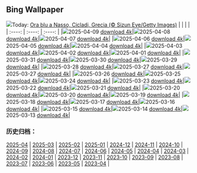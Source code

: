 ## Bing Wallpaper
![](https://www.bing.com/th?id=OHR.BlueNaxos_IT-IT4796672311_UHD.jpg&w=1000)Today: [Ora blu a Nasso, Cicladi, Grecia (© Sizun Eye/Getty Images)](https://www.bing.com/th?id=OHR.BlueNaxos_IT-IT4796672311_UHD.jpg&rf=LaDigue_UHD.jpg&pid=hp&w=3840&h=2160&rs=1&c=4)
|      |      |      |
| :----: | :----: | :----: |
|![](https://www.bing.com/th?id=OHR.BlueNaxos_IT-IT4796672311_UHD.jpg&pid=hp&w=384&h=216&rs=1&c=4)2025-04-09 [download 4k](https://www.bing.com/th?id=OHR.BlueNaxos_IT-IT4796672311_UHD.jpg&rf=LaDigue_UHD.jpg&pid=hp&w=3840&h=2160&rs=1&c=4)|![](https://www.bing.com/th?id=OHR.ParoTsechu_IT-IT4678234670_UHD.jpg&pid=hp&w=384&h=216&rs=1&c=4)2025-04-08 [download 4k](https://www.bing.com/th?id=OHR.ParoTsechu_IT-IT4678234670_UHD.jpg&rf=LaDigue_UHD.jpg&pid=hp&w=3840&h=2160&rs=1&c=4)|![](https://www.bing.com/th?id=OHR.BeaverDay_IT-IT8371039769_UHD.jpg&pid=hp&w=384&h=216&rs=1&c=4)2025-04-07 [download 4k](https://www.bing.com/th?id=OHR.BeaverDay_IT-IT8371039769_UHD.jpg&rf=LaDigue_UHD.jpg&pid=hp&w=3840&h=2160&rs=1&c=4)|
|![](https://www.bing.com/th?id=OHR.CarbonaraDay_IT-IT2080771090_UHD.jpg&pid=hp&w=384&h=216&rs=1&c=4)2025-04-06 [download 4k](https://www.bing.com/th?id=OHR.CarbonaraDay_IT-IT2080771090_UHD.jpg&rf=LaDigue_UHD.jpg&pid=hp&w=3840&h=2160&rs=1&c=4)|![](https://www.bing.com/th?id=OHR.GaztelugatxeSunset_IT-IT9513907046_UHD.jpg&pid=hp&w=384&h=216&rs=1&c=4)2025-04-05 [download 4k](https://www.bing.com/th?id=OHR.GaztelugatxeSunset_IT-IT9513907046_UHD.jpg&rf=LaDigue_UHD.jpg&pid=hp&w=3840&h=2160&rs=1&c=4)|![](https://www.bing.com/th?id=OHR.CherryBlossomDC_IT-IT5867846300_UHD.jpg&pid=hp&w=384&h=216&rs=1&c=4)2025-04-04 [download 4k](https://www.bing.com/th?id=OHR.CherryBlossomDC_IT-IT5867846300_UHD.jpg&rf=LaDigue_UHD.jpg&pid=hp&w=3840&h=2160&rs=1&c=4)|
|![](https://www.bing.com/th?id=OHR.SaguaroRainbow_IT-IT7336031543_UHD.jpg&pid=hp&w=384&h=216&rs=1&c=4)2025-04-03 [download 4k](https://www.bing.com/th?id=OHR.SaguaroRainbow_IT-IT7336031543_UHD.jpg&rf=LaDigue_UHD.jpg&pid=hp&w=3840&h=2160&rs=1&c=4)|![](https://www.bing.com/th?id=OHR.UtahBadlands_IT-IT7290436395_UHD.jpg&pid=hp&w=384&h=216&rs=1&c=4)2025-04-02 [download 4k](https://www.bing.com/th?id=OHR.UtahBadlands_IT-IT7290436395_UHD.jpg&rf=LaDigue_UHD.jpg&pid=hp&w=3840&h=2160&rs=1&c=4)|![](https://www.bing.com/th?id=OHR.TicanFrog_IT-IT7236834033_UHD.jpg&pid=hp&w=384&h=216&rs=1&c=4)2025-04-01 [download 4k](https://www.bing.com/th?id=OHR.TicanFrog_IT-IT7236834033_UHD.jpg&rf=LaDigue_UHD.jpg&pid=hp&w=3840&h=2160&rs=1&c=4)|
|![](https://www.bing.com/th?id=OHR.ItalyOstuni_IT-IT5728384591_UHD.jpg&pid=hp&w=384&h=216&rs=1&c=4)2025-03-31 [download 4k](https://www.bing.com/th?id=OHR.ItalyOstuni_IT-IT5728384591_UHD.jpg&rf=LaDigue_UHD.jpg&pid=hp&w=3840&h=2160&rs=1&c=4)|![](https://www.bing.com/th?id=OHR.Clock_IT-IT7164959440_UHD.jpg&pid=hp&w=384&h=216&rs=1&c=4)2025-03-30 [download 4k](https://www.bing.com/th?id=OHR.Clock_IT-IT7164959440_UHD.jpg&rf=LaDigue_UHD.jpg&pid=hp&w=3840&h=2160&rs=1&c=4)|![](https://www.bing.com/th?id=OHR.CarrizoBloom_IT-IT9336939108_UHD.jpg&pid=hp&w=384&h=216&rs=1&c=4)2025-03-29 [download 4k](https://www.bing.com/th?id=OHR.CarrizoBloom_IT-IT9336939108_UHD.jpg&rf=LaDigue_UHD.jpg&pid=hp&w=3840&h=2160&rs=1&c=4)|
|![](https://www.bing.com/th?id=OHR.ElephantGrass_IT-IT5535834532_UHD.jpg&pid=hp&w=384&h=216&rs=1&c=4)2025-03-28 [download 4k](https://www.bing.com/th?id=OHR.ElephantGrass_IT-IT5535834532_UHD.jpg&rf=LaDigue_UHD.jpg&pid=hp&w=3840&h=2160&rs=1&c=4)|![](https://www.bing.com/th?id=OHR.OdeonAthens_IT-IT6024741417_UHD.jpg&pid=hp&w=384&h=216&rs=1&c=4)2025-03-27 [download 4k](https://www.bing.com/th?id=OHR.OdeonAthens_IT-IT6024741417_UHD.jpg&rf=LaDigue_UHD.jpg&pid=hp&w=3840&h=2160&rs=1&c=4)|![](https://www.bing.com/th?id=OHR.OdeonAthens_IT-IT6974635534_UHD.jpg&pid=hp&w=384&h=216&rs=1&c=4)2025-03-27 [download 4k](https://www.bing.com/th?id=OHR.OdeonAthens_IT-IT6974635534_UHD.jpg&rf=LaDigue_UHD.jpg&pid=hp&w=3840&h=2160&rs=1&c=4)|
|![](https://www.bing.com/th?id=OHR.CrystalManatee_IT-IT9883831174_UHD.jpg&pid=hp&w=384&h=216&rs=1&c=4)2025-03-26 [download 4k](https://www.bing.com/th?id=OHR.CrystalManatee_IT-IT9883831174_UHD.jpg&rf=LaDigue_UHD.jpg&pid=hp&w=3840&h=2160&rs=1&c=4)|![](https://www.bing.com/th?id=OHR.HobbitHole_IT-IT4670453023_UHD.jpg&pid=hp&w=384&h=216&rs=1&c=4)2025-03-25 [download 4k](https://www.bing.com/th?id=OHR.HobbitHole_IT-IT4670453023_UHD.jpg&rf=LaDigue_UHD.jpg&pid=hp&w=3840&h=2160&rs=1&c=4)|![](https://www.bing.com/th?id=OHR.PiazzaBologna_IT-IT4343709340_UHD.jpg&pid=hp&w=384&h=216&rs=1&c=4)2025-03-24 [download 4k](https://www.bing.com/th?id=OHR.PiazzaBologna_IT-IT4343709340_UHD.jpg&rf=LaDigue_UHD.jpg&pid=hp&w=3840&h=2160&rs=1&c=4)|
|![](https://www.bing.com/th?id=OHR.NebraskaStorm_IT-IT9749175316_UHD.jpg&pid=hp&w=384&h=216&rs=1&c=4)2025-03-23 [download 4k](https://www.bing.com/th?id=OHR.NebraskaStorm_IT-IT9749175316_UHD.jpg&rf=LaDigue_UHD.jpg&pid=hp&w=3840&h=2160&rs=1&c=4)|![](https://www.bing.com/th?id=OHR.CenoteLilies_IT-IT2531353898_UHD.jpg&pid=hp&w=384&h=216&rs=1&c=4)2025-03-22 [download 4k](https://www.bing.com/th?id=OHR.CenoteLilies_IT-IT2531353898_UHD.jpg&rf=LaDigue_UHD.jpg&pid=hp&w=3840&h=2160&rs=1&c=4)|![](https://www.bing.com/th?id=OHR.DanumValley_IT-IT2622437428_UHD.jpg&pid=hp&w=384&h=216&rs=1&c=4)2025-03-21 [download 4k](https://www.bing.com/th?id=OHR.DanumValley_IT-IT2622437428_UHD.jpg&rf=LaDigue_UHD.jpg&pid=hp&w=3840&h=2160&rs=1&c=4)|
|![](https://www.bing.com/th?id=OHR.PrimaveraToscana_IT-IT0074316759_UHD.jpg&pid=hp&w=384&h=216&rs=1&c=4)2025-03-20 [download 4k](https://www.bing.com/th?id=OHR.PrimaveraToscana_IT-IT0074316759_UHD.jpg&rf=LaDigue_UHD.jpg&pid=hp&w=3840&h=2160&rs=1&c=4)|![](https://www.bing.com/th?id=OHR.PrimaveraToscana_IT-IT0282064526_UHD.jpg&pid=hp&w=384&h=216&rs=1&c=4)2025-03-20 [download 4k](https://www.bing.com/th?id=OHR.PrimaveraToscana_IT-IT0282064526_UHD.jpg&rf=LaDigue_UHD.jpg&pid=hp&w=3840&h=2160&rs=1&c=4)|![](https://www.bing.com/th?id=OHR.BlackHeron_IT-IT9965971040_UHD.jpg&pid=hp&w=384&h=216&rs=1&c=4)2025-03-19 [download 4k](https://www.bing.com/th?id=OHR.BlackHeron_IT-IT9965971040_UHD.jpg&rf=LaDigue_UHD.jpg&pid=hp&w=3840&h=2160&rs=1&c=4)|
|![](https://www.bing.com/th?id=OHR.SedonaSpring_IT-IT2929229885_UHD.jpg&pid=hp&w=384&h=216&rs=1&c=4)2025-03-18 [download 4k](https://www.bing.com/th?id=OHR.SedonaSpring_IT-IT2929229885_UHD.jpg&rf=LaDigue_UHD.jpg&pid=hp&w=3840&h=2160&rs=1&c=4)|![](https://www.bing.com/th?id=OHR.BeckettBridge_IT-IT9734044392_UHD.jpg&pid=hp&w=384&h=216&rs=1&c=4)2025-03-17 [download 4k](https://www.bing.com/th?id=OHR.BeckettBridge_IT-IT9734044392_UHD.jpg&rf=LaDigue_UHD.jpg&pid=hp&w=3840&h=2160&rs=1&c=4)|![](https://www.bing.com/th?id=OHR.PandaSnow_IT-IT8708952567_UHD.jpg&pid=hp&w=384&h=216&rs=1&c=4)2025-03-16 [download 4k](https://www.bing.com/th?id=OHR.PandaSnow_IT-IT8708952567_UHD.jpg&rf=LaDigue_UHD.jpg&pid=hp&w=3840&h=2160&rs=1&c=4)|
|![](https://www.bing.com/th?id=OHR.ForumRomanum_IT-IT0199618403_UHD.jpg&pid=hp&w=384&h=216&rs=1&c=4)2025-03-15 [download 4k](https://www.bing.com/th?id=OHR.ForumRomanum_IT-IT0199618403_UHD.jpg&rf=LaDigue_UHD.jpg&pid=hp&w=3840&h=2160&rs=1&c=4)|![](https://www.bing.com/th?id=OHR.BasqueDolmen_IT-IT0162501946_UHD.jpg&pid=hp&w=384&h=216&rs=1&c=4)2025-03-14 [download 4k](https://www.bing.com/th?id=OHR.BasqueDolmen_IT-IT0162501946_UHD.jpg&rf=LaDigue_UHD.jpg&pid=hp&w=3840&h=2160&rs=1&c=4)|![](https://www.bing.com/th?id=OHR.HoliColors_IT-IT0107913945_UHD.jpg&pid=hp&w=384&h=216&rs=1&c=4)2025-03-13 [download 4k](https://www.bing.com/th?id=OHR.HoliColors_IT-IT0107913945_UHD.jpg&rf=LaDigue_UHD.jpg&pid=hp&w=3840&h=2160&rs=1&c=4)|

### 历史归档：
[2025-04](/other/it-it/picture/2025-04/) | [2025-03](/other/it-it/picture/2025-03/) | [2025-02](/other/it-it/picture/2025-02/) | [2025-01](/other/it-it/picture/2025-01/) | [2024-12](/other/it-it/picture/2024-12/) | [2024-11](/other/it-it/picture/2024-11/) | [2024-10](/other/it-it/picture/2024-10/) | [2024-09](/other/it-it/picture/2024-09/) | 
[2024-08](/other/it-it/picture/2024-08/) | [2024-07](/other/it-it/picture/2024-07/) | [2024-06](/other/it-it/picture/2024-06/) | [2024-05](/other/it-it/picture/2024-05/) | [2024-04](/other/it-it/picture/2024-04/) | [2024-03](/other/it-it/picture/2024-03/) | [2024-02](/other/it-it/picture/2024-02/) | [2024-01](/other/it-it/picture/2024-01/) | 
[2023-12](/other/it-it/picture/2023-12/) | [2023-11](/other/it-it/picture/2023-11/) | [2023-10](/other/it-it/picture/2023-10/) | [2023-09](/other/it-it/picture/2023-09/) | [2023-08](/other/it-it/picture/2023-08/) | [2023-07](/other/it-it/picture/2023-07/) | [2023-06](/other/it-it/picture/2023-06/) | [2023-05](/other/it-it/picture/2023-05/) | 
[2023-04](/other/it-it/picture/2023-04/) | 